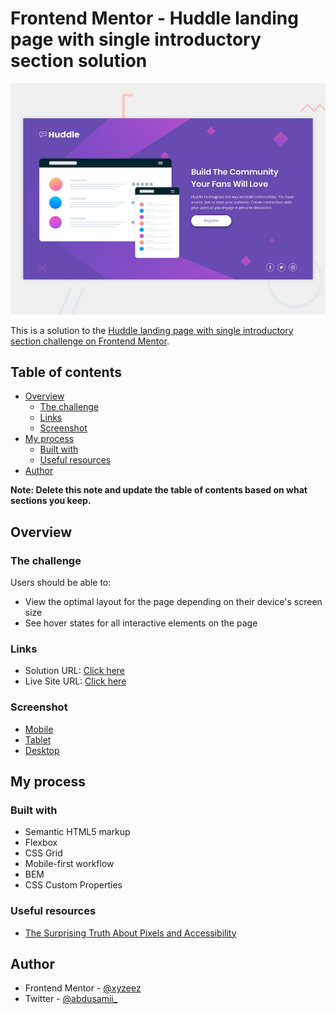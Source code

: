 # Frontend Mentor - Huddle landing page with single introductory section solution

![](./images/Screenshots/desktop-preview.jpg)

This is a solution to the [Huddle landing page with single introductory section challenge on Frontend Mentor](https://www.frontendmentor.io/challenges/huddle-landing-page-with-a-single-introductory-section-B_2Wvxgi0).

## Table of contents

- [Overview](#overview)
  - [The challenge](#the-challenge)
  - [Links](#links)
  - [Screenshot](#screenshot)
- [My process](#my-process)
  - [Built with](#built-with)
  - [Useful resources](#useful-resources)
- [Author](#author)

**Note: Delete this note and update the table of contents based on what sections you keep.**

## Overview

### The challenge

Users should be able to:

- View the optimal layout for the page depending on their device's screen size
- See hover states for all interactive elements on the page

### Links

- Solution URL: [Click here](https://www.frontendmentor.io/solutions/responsive-huddle-landing-page-with-single-introductory-section-3YPhE6DAqq)
- Live Site URL: [Click here](https://huddle-landing-page-femc.netlify.app/)

### Screenshot

- [Mobile](./images/Screenshots/mobile.png)
- [Tablet](./images/Screenshots/tablet.png)
- [Desktop](./images/Screenshots/desktop.png)

## My process

### Built with

- Semantic HTML5 markup
- Flexbox
- CSS Grid
- Mobile-first workflow
- BEM
- CSS Custom Properties

### Useful resources

- [The Surprising Truth About Pixels and Accessibility](https://www.joshwcomeau.com/css/surprising-truth-about-pixels-and-accessibility/)

## Author

- Frontend Mentor - [@xyzeez](https://www.frontendmentor.io/profile/xyzeez)
- Twitter - [@abdusamii_](https://twitter.com/abdusamii_)

